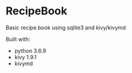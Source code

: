 # RecipeBook
Basic recipe book using sqlite3 and kivy/kivymd

Built with: 
  - python 3.6.9
  - kivy 1.9.1
  - kivymd
